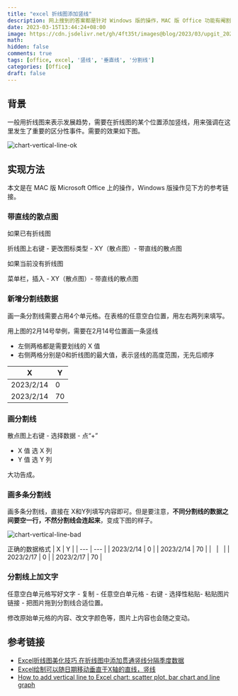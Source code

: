 ```yaml
---
title: "excel 折线图添加竖线"
description: 网上搜到的答案都是针对 Windows 版的操作，MAC 版 Office 功能有阉割，不适用。
date: 2023-03-15T13:44:24+08:00
image: https://cdn.jsdelivr.net/gh/4ft35t/images@blog/2023/03/upgit_20230315_1678862174.jpg
math: 
hidden: false
comments: true
tags: [office, excel, '竖线', '垂直线', '分割线']
categories: [Office]
draft: false
---
```

## 背景
一般用折线图来表示发展趋势，需要在折线图的某个位置添加竖线，用来强调在这里发生了重要的区分性事件。需要的效果如下图。

![chart-vertical-line-ok](https://cdn.jsdelivr.net/gh/4ft35t/images@blog/2023/03/upgit_20230315_1678862174.jpg)

## 实现方法
本文是在 MAC 版 Microsoft Office 上的操作，Windows 版操作见下方的参考链接。

### 带直线的散点图
如果已有折线图

折线图上右键 - 更改图标类型 - XY（散点图）- 带直线的散点图

如果当前没有折线图

菜单栏，插入 - XY（散点图）- 带直线的散点图

### 新增分割线数据
画一条分割线需要占用4个单元格。在表格的任意空白位置，用左右两列来填写。

用上图的2月14号举例，需要在2月14号位置画一条竖线
- 左侧两格都是需要划线的 X 值
- 右侧两格分别是0和折线图的最大值，表示竖线的高度范围，无先后顺序

| X | Y |
| --- | --- |
| 2023/2/14 | 0 |
| 2023/2/14 | 70 |

### 画分割线
散点图上右键 - 选择数据 - 点“+”
- X 值 选 X 列
- Y 值 选 Y 列

大功告成。

### 画多条分割线
画多条分割线，直接在 X和Y列填写内容即可。但是要注意，__不同分割线的数据之间要空一行，不然分割线会连起来__，变成下图的样子。

![chart-vertical-line-bad](https://cdn.jsdelivr.net/gh/4ft35t/images@blog/2023/03/upgit_20230315_1678862263.jpg)

正确的数据格式
| X | Y |
| --- | --- |
| 2023/2/14 | 0 |
| 2023/2/14 | 70 |
| &nbsp; | &nbsp; |
| 2023/2/17 | 0 |
| 2023/2/17 | 70 |

### 分割线上加文字
任意空白单元格写好文字 - 复制 - 任意空白单元格 - 右键 - 选择性粘贴- 粘贴图片链接 - 把图片拖到分割线合适位置。

修改原始单元格的内容、改文字颜色等，图片上内容也会随之变动。

## 参考链接
- [Excel折线图美化技巧 在折线图中添加贯通竖线分隔季度数据](https://www.bilibili.com/video/BV1ex411J7Q1)
- [Excel绘制可以随日期移动垂直于X轴的直线，竖线](https://www.bilibili.com/video/BV1p44y1j7oq)
- [How to add vertical line to Excel chart: scatter plot, bar chart and line graph](https://www.ablebits.com/office-addins-blog/add-vertical-line-excel-chart/)
